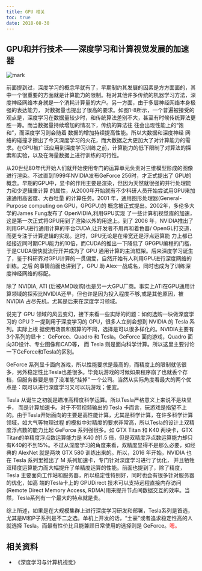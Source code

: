 ```yaml
---
title: GPU 相关
toc: true
date: 2018-08-30
---
```


## GPU和并行技术——深度学习和计算视觉发展的加速器

![mark](http://images.iterate.site/blog/image/180830/e26k6ACkK4.png?imageslim)


前面提到过，深度学习的概念早就有了，早期制约其发展的因素是方方面面的，其中一个很重要的方面就是计算能力的限制。相对其他许多传统的机器学习方法，深度神经网络本身就是一个消耗计算量的大户。另一方面，由于多层神经网络本身极强的表达能力， 对数据量也提出了很高的要求。如图1-8所示，一个普遍被接受的观点是，深度学习在数据量较少时，和传统算法差别不大，甚至有时候传统算法更胜一筹。而当数据量持续增加的情况下，传统的算法往 往会出现性能上的“饱和”，而深度学习则会随着 数据的增加持续提高性能。所以大数据和深度神经 网络的碰撞才擦出了今天深度学习的火花，而大数据之大更加大了对计算能力的需求。在GPU被广泛应用到深度学习训练之前，计算能力的低下限制了对算法的探索和实验，以及在海量数据上进行训练的可行性。

从20世纪80年代开始人们就开始使用专门的运算单元负责对三维模型形成的图像进行渲染。不过直到1999年NVIDIA发布GeForce 256时，才正式提出了 GPU的概念。早期的GPU中，显卡的作用主要是渲染，但因为天然就很强的并行处理能力和少逻辑重计算 的属性，从2000年开始就有不少科研人员开始尝试用GPU来加速通用高密度、大吞吐量 的计算任务。2001 年，通用图形处理器(General-Purpose computing on GPU，GPGPU)的 概念被正式提出。2002年，多伦多大学的James Fung发布了 OpenVIDIA,利用GPU实现 了一些计算机视觉库的加速，这是第一次正式将GPU用到了渲染以外的用途上。到了 2006 年，NVIDIA推出了利用GPU进行通用计算的平台CUDA,让开发者不用再和着色器/ OpenGL打交道，而更专注于计算逻辑的实现。这时，GPU无论是在带宽还是浮点运算能 力上都已经接近同时期CPU能力的10倍，而CUDA的推出一下降低了 GPGPU编程的门槛，于是CUDA很快就流行开并成为了 GPU 通用计算的主流框架。后来深度学习诞生了，鉴于科研界对GPU计算的一贯偏爱，自然开始有人利用GPU进行深度网络的训练。之后 的事情前面也讲到了，GPU 助 Alex一战成名，同时也成为了训练深度神经网络的标配。

除了 NVIDIA, ATI (后被AMD收购)也是另一大GPU厂商。事实上ATI在GPU通用计算领域的探索比NVIDIA还早，但也许是因为投入程度不够,或是其他原因，被NVIDIA 占尽先机，尤其是后来在深度学习领域。

说完了 GPU 领域的风云变幻，接下来看一些实际的问题：如何选购一块做深度学习的 GPU？一提到用于深度学习的 GPU，很多人立刻会想到 NVIDIA 的 Tesla 系列。实际上根 据使用场景和预算的不同，选择是可以很多样化的。NVIDIA主要有3个系列的显卡： GeForce、Quadro 和 Tesla。GeForce 面向游戏，Quadro 面向3D设计、专业图像和CAD等， 而 Tesla 则是面向科学计算。所以这里主要讨论一下GeForce和Tesla的区别。

GeForce 系列显卡面向游戏，所以性能要求是最高的，而精度上的限制就低很多，另外稳定性比Tesla也差很多。毕竟玩游戏的时候如果程序崩了也就丢个存档，但服务器要是崩了没准能“挂掉” 一个公司。当然从实际角度看最大的两个优点是：既可以进行深度学习又可以玩游戏；便宜。

Tesla 从诞生之初就是瞄准高精度科学运算。所以Tesla严格意义上来说不是块显卡， 而是计算加速卡。对于不带视频输出的 Tesla 卡而言，玩游戏是指望不上的。由于Tesla开始面向的主要是高性能计算，尤其是科学计算，在许多科学计算领域，如大气等物理过程 的模拟中对精度的要求非常高，所以Tesla的设计上双精度浮点数的能力比起 GeForce 系列强很多。如 GTX Titan 和 K40 两块卡，GTX Titan的单精度浮点数运算能力是 K40 的1.5 倍，但是双精度浮点数运算能力却只有K40的不到15%。不过从深度学习的角度来看，双精度显得不是那么必要，如经典的 AlexNet 就是两块 GTX 580 训练出来的。所以，2016 年开始，NVIDIA 也在 Tesla 系列里推出了 M 系列加速卡，专门针对深度学习进行了优化， 并且牺牲双精度运算能力而大幅提升了单精度运算的性能。前面也提到了，除了精度，Tesla 主要面向工作站和服务器，所以稳定性特别好，同时也会有很多针对服务器的优化，如高 端的Tesla卡上的 GPUDirect 技术可以支持远程直接内存访问(Remote Direct Memory Access, RDMA)用来提升节点间数据交互的效率。当然，Tesla系列有一个最大的特点就是贵。

综上所述，如果是在大规模集群上进行深度学习研发和部署，Tesla系列是首选，尤其是M和P子系列是不二之选。单机上开发的话，“土豪”或者追求稳定性高的人就选择 Tesla。而最有性价比且能兼顾日常使用的选择则是 GeForce。<span style="color:red;">嗯。</span>




## 相关资料

- 《深度学习与计算机视觉》
